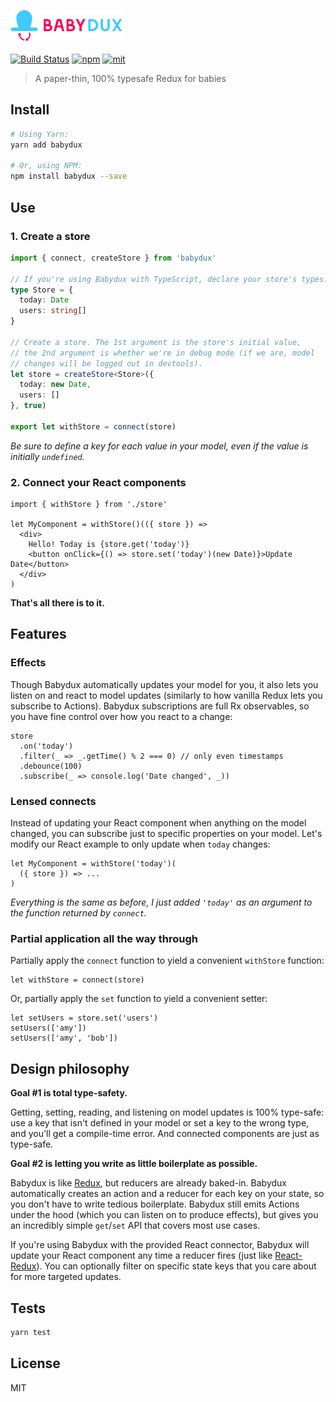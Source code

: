 ![Babydux](logo.png)

[![Build Status][build]](https://circleci.com/gh/bcherny/babydux) [![npm]](https://www.npmjs.com/package/babydux) [![mit]](https://opensource.org/licenses/MIT)

[build]: https://img.shields.io/circleci/project/bcherny/babydux.svg?branch=master&style=flat-square
[npm]: https://img.shields.io/npm/v/babydux.svg?style=flat-square
[mit]: https://img.shields.io/npm/l/babydux.svg?style=flat-square

> A paper-thin, 100% typesafe Redux for babies

## Install

```sh
# Using Yarn:
yarn add babydux

# Or, using NPM:
npm install babydux --save
```

## Use

### 1. Create a store

```ts
import { connect, createStore } from 'babydux'

// If you're using Babydux with TypeScript, declare your store's types.
type Store = {
  today: Date
  users: string[]
}

// Create a store. The 1st argument is the store's initial value,
// the 2nd argument is whether we're in debug mode (if we are, model
// changes will be logged out in devtools).
let store = createStore<Store>({
  today: new Date,
  users: []
}, true)

export let withStore = connect(store)
```

*Be sure to define a key for each value in your model, even if the value is initially `undefined`.*

### 2. Connect your React components

```tsx
import { withStore } from './store'

let MyComponent = withStore()(({ store }) =>
  <div>
    Hello! Today is {store.get('today')}
    <button onClick={() => store.set('today')(new Date)}>Update Date</button>
  </div>
)
```

**That's all there is to it.**

## Features

### Effects

Though Babydux automatically updates your model for you, it also lets you listen on and react to model updates (similarly to how vanilla Redux lets you subscribe to Actions). Babydux subscriptions are full Rx observables, so you have fine control over how you react to a change:

```tsx
store
  .on('today')
  .filter(_ => _.getTime() % 2 === 0) // only even timestamps
  .debounce(100)
  .subscribe(_ => console.log('Date changed', _))
```

### Lensed connects

Instead of updating your React component when anything on the model changed, you can subscribe just to specific properties on your model. Let's modify our React example to only update when `today` changes:

```tsx
let MyComponent = withStore('today')(
  ({ store }) => ...
)
```

*Everything is the same as before, I just added `'today'` as an argument to the function returned by `connect`.*

### Partial application all the way through

Partially apply the `connect` function to yield a convenient `withStore` function:

```tsx
let withStore = connect(store)
```

Or, partially apply the `set` function to yield a convenient setter:

```tsx
let setUsers = store.set('users')
setUsers(['amy'])
setUsers(['amy', 'bob'])
```

## Design philosophy

**Goal #1 is total type-safety.**

Getting, setting, reading, and listening on model updates is 100% type-safe: use a key that isn't defined in your model or set a key to the wrong type, and you'll get a compile-time error. And connected components are just as type-safe.

**Goal #2 is letting you write as little boilerplate as possible.**

Babydux is like [Redux](http://redux.js.org/), but reducers are already baked-in. Babydux automatically creates an action and a reducer for each key on your state, so you don't have to write tedious boilerplate. Babydux still emits Actions under the hood (which you can listen on to produce effects), but gives you an incredibly simple `get`/`set` API that covers most use cases.

If you're using Babydux with the provided React connector, Babydux will update your React component any time a reducer fires (just like [React-Redux](https://github.com/reactjs/react-redux)). You can optionally filter on specific state keys that you care about for more targeted updates.

## Tests

```sh
yarn test
```

## License

MIT
